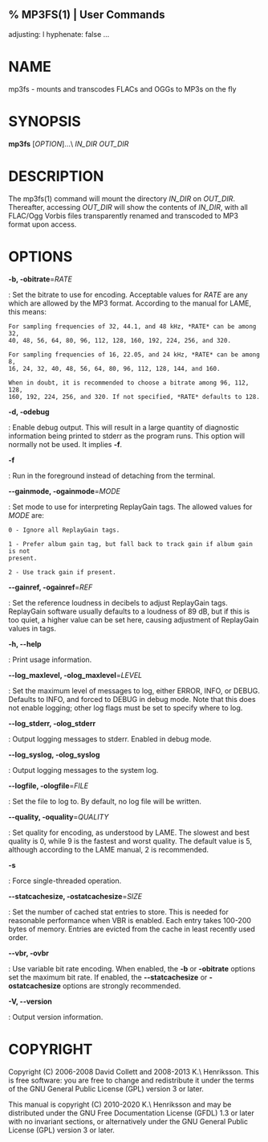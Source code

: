 % MP3FS(1) | User Commands
---
adjusting: l
hyphenate: false
...

NAME
====

mp3fs - mounts and transcodes FLACs and OGGs to MP3s on the fly

SYNOPSIS
========

**mp3fs** \[*OPTION*\]...\ *IN\_DIR* *OUT\_DIR*

DESCRIPTION
===========

The mp3fs(1) command will mount the directory *IN\_DIR* on *OUT\_DIR*.
Thereafter, accessing *OUT\_DIR* will show the contents of *IN\_DIR*, with all
FLAC/Ogg Vorbis files transparently renamed and transcoded to MP3 format upon
access.

OPTIONS
=======

**-b, -obitrate**=*RATE*

:   Set the bitrate to use for encoding. Acceptable values for *RATE* are any
    which are allowed by the MP3 format. According to the manual for LAME, this
    means:

    For sampling frequencies of 32, 44.1, and 48 kHz, *RATE* can be among 32,
    40, 48, 56, 64, 80, 96, 112, 128, 160, 192, 224, 256, and 320.

    For sampling frequencies of 16, 22.05, and 24 kHz, *RATE* can be among 8,
    16, 24, 32, 40, 48, 56, 64, 80, 96, 112, 128, 144, and 160.

    When in doubt, it is recommended to choose a bitrate among 96, 112, 128,
    160, 192, 224, 256, and 320. If not specified, *RATE* defaults to 128.

**-d, -odebug**

:   Enable debug output. This will result in a large quantity of diagnostic
    information being printed to stderr as the program runs. This option will
    normally not be used. It implies **-f**.

**-f**

:   Run in the foreground instead of detaching from the terminal.

**--gainmode, -ogainmode**=*MODE*

:   Set mode to use for interpreting ReplayGain tags. The allowed values for
    *MODE* are:

    0 - Ignore all ReplayGain tags.

    1 - Prefer album gain tag, but fall back to track gain if album gain is not
    present.

    2 - Use track gain if present.

**--gainref, -ogainref**=*REF*

:   Set the reference loudness in decibels to adjust ReplayGain tags.
    ReplayGain software usually defaults to a loudness of 89 dB, but if this is
    too quiet, a higher value can be set here, causing adjustment of ReplayGain
    values in tags.

**-h, --help**

:   Print usage information.

**--log\_maxlevel, -olog\_maxlevel**=*LEVEL*

:   Set the maximum level of messages to log, either ERROR, INFO, or DEBUG.
    Defaults to INFO, and forced to DEBUG in debug mode. Note that this does
    not enable logging; other log flags must be set to specify where to log.

**--log\_stderr, -olog\_stderr**

:   Output logging messages to stderr. Enabled in debug mode.

**--log\_syslog, -olog\_syslog**

:   Output logging messages to the system log.

**--logfile, -ologfile**=*FILE*

:   Set the file to log to. By default, no log file will be written.

**--quality, -oquality**=*QUALITY*

:   Set quality for encoding, as understood by LAME. The slowest and best
    quality is 0, while 9 is the fastest and worst quality. The default value
    is 5, although according to the LAME manual, 2 is recommended.

**-s**

:   Force single-threaded operation.

**--statcachesize, -ostatcachesize**=*SIZE*

:   Set the number of cached stat entries to store. This is needed for
    reasonable performance when VBR is enabled. Each entry takes 100-200 bytes
    of memory. Entries are evicted from the cache in least recently used order.

**--vbr, -ovbr**

:   Use variable bit rate encoding. When enabled, the **-b** or **-obitrate**
    options set the maximum bit rate. If enabled, the **--statcachesize** or
    **-ostatcachesize** options are strongly recommended.

**-V, --version**

:   Output version information.

COPYRIGHT
=========

Copyright (C) 2006-2008 David Collett and 2008-2013 K.\ Henriksson. This is
free software: you are free to change and redistribute it under the terms of
the GNU General Public License (GPL) version 3 or later.

This manual is copyright (C) 2010-2020 K.\ Henriksson and may be distributed
under the GNU Free Documentation License (GFDL) 1.3 or later with no invariant
sections, or alternatively under the GNU General Public License (GPL) version 3
or later.
